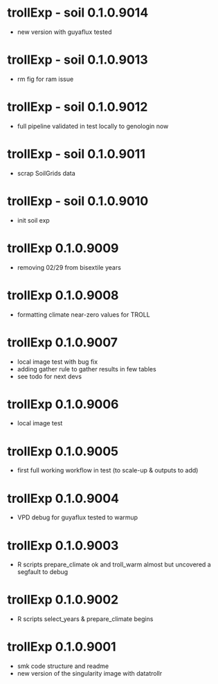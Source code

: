 # trollExp  - soil 0.1.0.9014

- new version with guyaflux tested

# trollExp  - soil 0.1.0.9013

- rm fig for ram issue

# trollExp  - soil 0.1.0.9012

- full pipeline validated in test locally to genologin now

# trollExp  - soil 0.1.0.9011

- scrap SoilGrids data

# trollExp  - soil 0.1.0.9010

- init soil exp

# trollExp 0.1.0.9009

- removing 02/29 from bisextile years

# trollExp 0.1.0.9008

- formatting climate near-zero values for TROLL

# trollExp 0.1.0.9007

- local image test with bug fix
- adding gather rule to gather results in few tables
- see todo for next devs

# trollExp 0.1.0.9006

- local image test

# trollExp 0.1.0.9005

- first full working workflow in test (to scale-up & outputs to add)

# trollExp 0.1.0.9004

- VPD debug for guyaflux tested to warmup

# trollExp 0.1.0.9003

-   R scripts prepare_climate ok and troll_warm almost but uncovered a segfault to debug

# trollExp 0.1.0.9002

-   R scripts select_years & prepare_climate begins

# trollExp 0.1.0.9001

-   smk code structure and readme
-   new version of the singularity image with datatrollr
